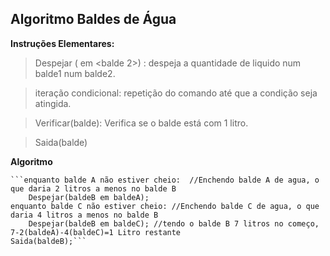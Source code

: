 ## Algoritmo Baldes de Água
**Instruções Elementares:**
>Despejar (<balde1> em <balde 2>) : despeja a quantidade de liquido num balde1 num balde2.

>iteração condicional: repetição do comando até que a condição seja atingida.

>Verificar(balde): Verifica se o balde está com 1 litro.

>Saida(balde) 

**Algoritmo**
	
	```enquanto balde A não estiver cheio:	//Enchendo balde A de agua, o que daria 2 litros a menos no balde B 
		Despejar(baldeB em baldeA);	
	enquanto balde C não estiver cheio:	//Enchendo balde C de agua, o que daria 4 litros a menos no balde B 
		Despejar(baldeB em baldeC);	//tendo o balde B 7 litros no começo, 7-2(baldeA)-4(baldeC)=1 Litro restante 
	Saida(baldeB);```
